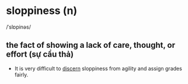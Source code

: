 # sloppiness (n)

/ˈslɒpinəs/

## the fact of showing a lack of care, thought, or effort (sự cẩu thả)

- It is very difficult to [discern](discern-v.md#to-know-recognize-or-understand-something-especially-something-that-is-not-obvious-nhận-ra) sloppiness from agility and assign grades fairly.